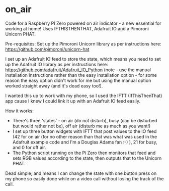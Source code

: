 # on_air
Code for a Raspberry PI Zero powered on air indicator - a new essential for working at home!  Uses IFTHISTHENTHAT, Adafruit IO and a Pimoroni Unicorn PHAT.

Pre-requisites:
Set up the Pimoroni Unicorn library as per instructions here:
  https://github.com/pimoroni/unicorn-hat

I set up an Adafruit IO feed to store the state, which means you need to set up the Adafruit IO library as per instructions here:
  https://github.com/adafruit/Adafruit_IO_Python
(note - use the manual installation instructions rather than the easy installation option - for some reason the easy option didn't work for me but using the manual option worked straight away (and it's dead easy too!).

I wanted this up to work with my phone, so I used the IFTT (IfThisThenThat) app cause I knew I could link it up with an Adafruit IO feed easily.

How it works:

 * There's three 'states' - on air (do not disturb), busy (can be disturbed but would rather not be), off air (disturb me as   much as you want!)
 * I set up three button widgets with IFTT that post values to the IO feed (42 for on air (for no other reason than that was what was used in the Adafruit example code and I'm a Douglas Adams fan :-) ), 21 for busy, and 0 for off air.
 * The Python script running on the Pi Zero then monitors that feed and sets RGB values according to the state, then outputs that to the Unicorn PHAT.
 
Dead simple, and means I can change the state with one button press on my phone so easily done while on a video call without losing the track of the call.
